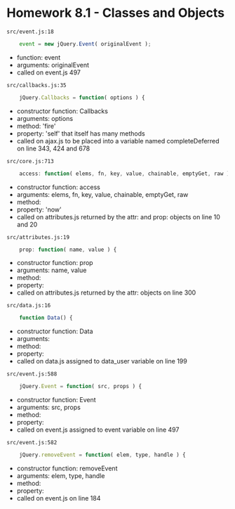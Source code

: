 # Homework 8.1 - Classes and Objects

`src/event.js:18`
```javascript
    event = new jQuery.Event( originalEvent );
```
* function: event
* arguments: originalEvent
* called on event.js 497

`src/callbacks.js:35`
```javascript
    jQuery.Callbacks = function( options ) {
```
* constructor function: Callbacks
* arguments: options
* method: 'fire'
* property: 'self' that itself has many methods
* called on ajax.js to be placed into a variable named completeDeferred on line 343, 424 and 678

`src/core.js:713`
```javascript
    access: function( elems, fn, key, value, chainable, emptyGet, raw ) {
```
* constructor function: access
* arguments: elems, fn, key, value, chainable, emptyGet, raw
* method: 
* property: 'now' 
* called on attributes.js returned by the attr: and prop: objects on line 10 and 20

`src/attributes.js:19`
```javascript
    prop: function( name, value ) {
```
* constructor function: prop
* arguments: name, value
* method: 
* property: 
* called on attributes.js returned by the attr: objects on line 300

`src/data.js:16`
```javascript
    function Data() {
```
* constructor function: Data
* arguments: 
* method: 
* property: 
* called on data.js assigned to data_user variable on line 199

`src/event.js:588`
```javascript
    jQuery.Event = function( src, props ) {
```
* constructor function: Event
* arguments: src, props
* method: 
* property: 
* called on event.js assigned to event variable on line 497

`src/event.js:582`
```javascript
    jQuery.removeEvent = function( elem, type, handle ) {
```
* constructor function: removeEvent
* arguments: elem, type, handle
* method: 
* property: 
* called on event.js on line 184